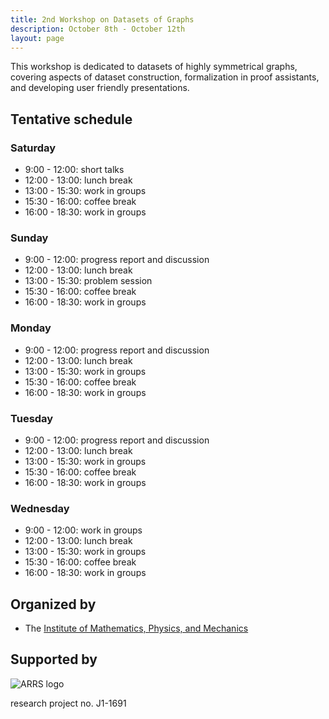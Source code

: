 ```yaml
---
title: 2nd Workshop on Datasets of Graphs
description: October 8th - October 12th
layout: page
---
```


This workshop is dedicated to datasets of highly symmetrical graphs, covering aspects of dataset construction, formalization in proof assistants, and developing user friendly presentations.

## Tentative schedule

### Saturday

*  9:00 - 12:00: short talks
* 12:00 - 13:00: lunch break
* 13:00 - 15:30: work in groups
* 15:30 - 16:00: coffee break
* 16:00 - 18:30: work in groups

### Sunday

*  9:00 - 12:00: progress report and discussion
* 12:00 - 13:00: lunch break
* 13:00 - 15:30: problem session
* 15:30 - 16:00: coffee break
* 16:00 - 18:30: work in groups

### Monday

*  9:00 - 12:00: progress report and discussion
* 12:00 - 13:00: lunch break
* 13:00 - 15:30: work in groups
* 15:30 - 16:00: coffee break
* 16:00 - 18:30: work in groups

### Tuesday

*  9:00 - 12:00: progress report and discussion
* 12:00 - 13:00: lunch break
* 13:00 - 15:30: work in groups
* 15:30 - 16:00: coffee break
* 16:00 - 18:30: work in groups

### Wednesday      

*  9:00 - 12:00: work in groups 
* 12:00 - 13:00: lunch break    
* 13:00 - 15:30: work in groups 
* 15:30 - 16:00: coffee break   
* 16:00 - 18:30: work in groups 


## Organized by

* The [Institute of Mathematics, Physics, and Mechanics](http://www.imfm.si/)

## Supported by

![ARRS logo](/Lj22-Data-Workshop/assets/arrs-logo.png)

research project no. J1-1691